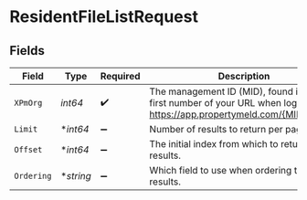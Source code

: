 # ResidentFileListRequest


## Fields

| Field                                                                                                                    | Type                                                                                                                     | Required                                                                                                                 | Description                                                                                                              |
| ------------------------------------------------------------------------------------------------------------------------ | ------------------------------------------------------------------------------------------------------------------------ | ------------------------------------------------------------------------------------------------------------------------ | ------------------------------------------------------------------------------------------------------------------------ |
| `XPmOrg`                                                                                                                 | *int64*                                                                                                                  | :heavy_check_mark:                                                                                                       | The management ID (MID), found in the first number of your URL when logged in:  https://app.propertymeld.com/{MID}/m/123 |
| `Limit`                                                                                                                  | **int64*                                                                                                                 | :heavy_minus_sign:                                                                                                       | Number of results to return per page.                                                                                    |
| `Offset`                                                                                                                 | **int64*                                                                                                                 | :heavy_minus_sign:                                                                                                       | The initial index from which to return the results.                                                                      |
| `Ordering`                                                                                                               | **string*                                                                                                                | :heavy_minus_sign:                                                                                                       | Which field to use when ordering the results.                                                                            |